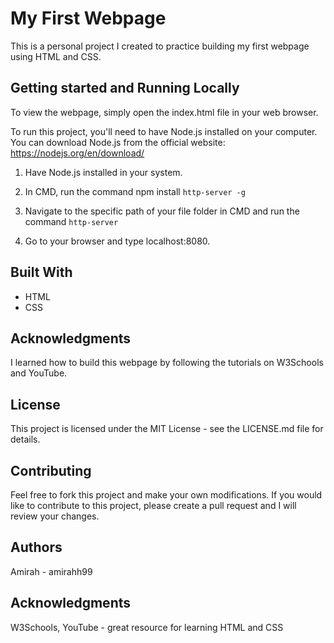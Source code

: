 # My First Webpage
This is a personal project I created to practice building my first webpage using HTML and CSS.

## Getting started and Running Locally
To view the webpage, simply open the index.html file in your web browser.

To run this project, you'll need to have Node.js installed on your computer. You can download Node.js from the official website: https://nodejs.org/en/download/

1. Have Node.js installed in your system.

2. In CMD, run the command npm install `http-server -g`

3. Navigate to the specific path of your file folder in CMD and run the command `http-server`

4. Go to your browser and type localhost:8080.

## Built With
- HTML
- CSS

## Acknowledgments
I learned how to build this webpage by following the tutorials on W3Schools and YouTube.

## License
This project is licensed under the MIT License - see the LICENSE.md file for details.

## Contributing
Feel free to fork this project and make your own modifications. If you would like to contribute to this project, please create a pull request and I will review your changes.

## Authors
Amirah - amirahh99

## Acknowledgments
W3Schools, YouTube - great resource for learning HTML and CSS
